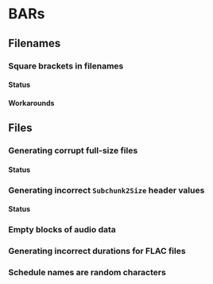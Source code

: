 # BARs
## Filenames
### Square brackets in filenames
#### Status
#### Workarounds

## Files
### Generating corrupt full-size files
#### Status
### Generating incorrect `Subchunk2Size` header values
#### Status
### Empty blocks of audio data
### Generating incorrect durations for FLAC files
### Schedule names are random characters
